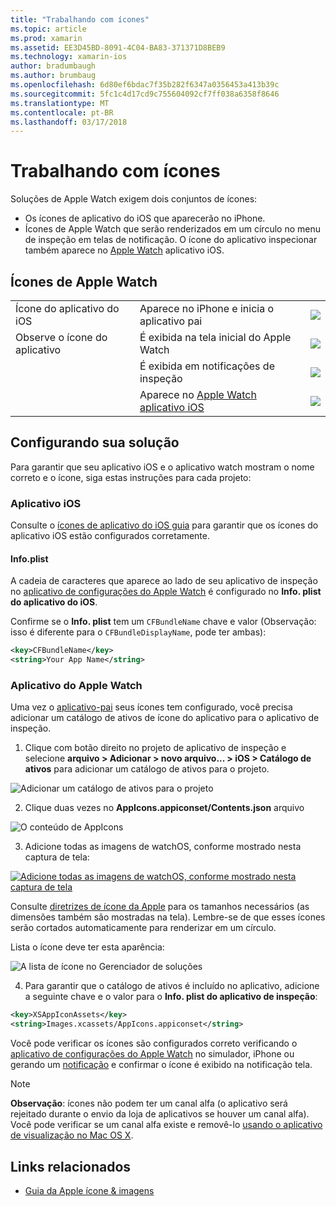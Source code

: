 ```yaml
---
title: "Trabalhando com ícones"
ms.topic: article
ms.prod: xamarin
ms.assetid: EE3D45BD-8091-4C04-BA83-371371D8BEB9
ms.technology: xamarin-ios
author: bradumbaugh
ms.author: brumbaug
ms.openlocfilehash: 6d80ef6bdac7f35b282f6347a0356453a413b39c
ms.sourcegitcommit: 5fc1c4d17cd9c755604092cf7ff038a6358f8646
ms.translationtype: MT
ms.contentlocale: pt-BR
ms.lasthandoff: 03/17/2018
---
```

# <a name="working-with-icons"></a>Trabalhando com ícones

Soluções de Apple Watch exigem dois conjuntos de ícones:

* Os ícones de aplicativo do iOS que aparecerão no iPhone.
* Ícones de Apple Watch que serão renderizados em um círculo no menu de inspeção em telas de notificação. O ícone do aplicativo inspecionar também aparece no [Apple Watch](~/ios/watchos/app-fundamentals/settings.md) aplicativo iOS.

## <a name="apple-watch-icons"></a>Ícones de Apple Watch

| | | |
|-|-|-|
|Ícone do aplicativo do iOS|Aparece no iPhone e inicia o aplicativo pai|![](icons-images/icon-ios.png)|
|Observe o ícone do aplicativo|É exibida na tela inicial do Apple Watch|![](icons-images/icon-home.png)|
||É exibida em notificações de inspeção|![](icons-images/notification-icon.png)|
||Aparece no [Apple Watch aplicativo iOS](~/ios/watchos/app-fundamentals/settings.md)|![](icons-images/watch-app-sml.png)|

## <a name="configuring-your-solution"></a>Configurando sua solução

Para garantir que seu aplicativo iOS e o aplicativo watch mostram o nome correto e o ícone, siga estas instruções para cada projeto:

### <a name="ios-app"></a>Aplicativo iOS

Consulte o [ícones de aplicativo do iOS guia](~/ios/app-fundamentals/images-icons/app-icons.md) para garantir que os ícones do aplicativo iOS estão configurados corretamente.

#### <a name="infoplist"></a>Info.plist

A cadeia de caracteres que aparece ao lado de seu aplicativo de inspeção no [aplicativo de configurações do Apple Watch](~/ios/watchos/app-fundamentals/settings.md) é configurado no **Info. plist do aplicativo do iOS**.

Confirme se o **Info. plist** tem um `CFBundleName` chave e valor (Observação: isso é diferente para o `CFBundleDisplayName`, pode ter ambas):

```xml
<key>CFBundleName</key>
<string>Your App Name</string>
```

### <a name="apple-watch-app"></a>Aplicativo do Apple Watch

Uma vez o [aplicativo-pai](~/ios/watchos/app-fundamentals/parent-app.md) seus ícones tem configurado, você precisa adicionar um catálogo de ativos de ícone do aplicativo para o aplicativo de inspeção.

1. Clique com botão direito no projeto de aplicativo de inspeção e selecione **arquivo > Adicionar > novo arquivo... > iOS > Catálogo de ativos** para adicionar um catálogo de ativos para o projeto.

 ![](icons-images/newasset.png "Adicionar um catálogo de ativos para o projeto")

2. Clique duas vezes no **AppIcons.appiconset/Contents.json** arquivo

  ![](icons-images/xcassets-iconset-sml.png "O conteúdo de AppIcons")

3. Adicione todas as imagens de watchOS, conforme mostrado nesta captura de tela:

  [![](icons-images/appicons-sml.png "Adicione todas as imagens de watchOS, conforme mostrado nesta captura de tela")](icons-images/appicons.png#lightbox)

  Consulte [diretrizes de ícone da Apple](https://developer.apple.com/library/prerelease/ios/documentation/UserExperience/Conceptual/WatchHumanInterfaceGuidelines/IconandImageSizes.html) para os tamanhos necessários (as dimensões também são mostradas na tela). Lembre-se de que esses ícones serão cortados automaticamente para renderizar em um círculo.

  Lista o ícone deve ter esta aparência:

  ![](icons-images/xcassets-complete-sml.png "A lista de ícone no Gerenciador de soluções")

4. Para garantir que o catálogo de ativos é incluído no aplicativo, adicione a seguinte chave e o valor para o **Info. plist do aplicativo de inspeção**:

```xml
<key>XSAppIconAssets</key>
<string>Images.xcassets/AppIcons.appiconset</string>
```

Você pode verificar os ícones são configurados correto verificando o [aplicativo de configurações do Apple Watch](~/ios/watchos/app-fundamentals/settings.md) no simulador, iPhone ou gerando um [notificação](~/ios/watchos/platform/notifications.md) e confirmar o ícone é exibido na notificação tela.

> [!NOTE]
> **Observação**: ícones não podem ter um canal alfa (o aplicativo será rejeitado durante o envio da loja de aplicativos se houver um canal alfa). Você pode verificar se um canal alfa existe e removê-lo [usando o aplicativo de visualização no Mac OS X](~/ios/watchos/troubleshooting.md#noalpha).


## <a name="related-links"></a>Links relacionados

- [Guia da Apple ícone & imagens](https://developer.apple.com/library/prerelease/ios/documentation/UserExperience/Conceptual/WatchHumanInterfaceGuidelines/IconandImageSizes.html)
